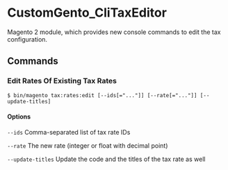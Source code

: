 # CustomGento_CliTaxEditor
Magento 2 module, which provides new console commands to edit the tax configuration.

## Commands

### Edit Rates Of Existing Tax Rates

    $ bin/magento tax:rates:edit [--ids[="..."]] [--rate[="..."]] [--update-titles]

#### Options

`--ids`            Comma-separated list of tax rate IDs

`--rate`           The new rate (integer or float with decimal point)

`--update-titles`  Update the code and the titles of the tax rate as well

